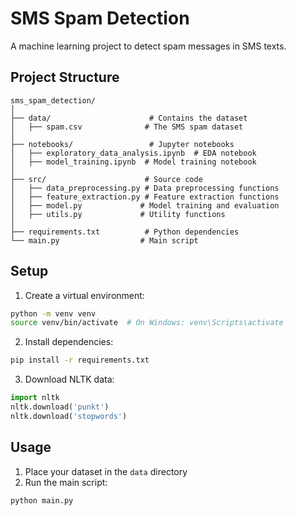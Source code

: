 # SMS Spam Detection

A machine learning project to detect spam messages in SMS texts.

## Project Structure

```
sms_spam_detection/
│
├── data/                      # Contains the dataset
│   ├── spam.csv              # The SMS spam dataset
│
├── notebooks/                 # Jupyter notebooks
│   ├── exploratory_data_analysis.ipynb  # EDA notebook
│   ├── model_training.ipynb  # Model training notebook
│
├── src/                      # Source code
│   ├── data_preprocessing.py # Data preprocessing functions
│   ├── feature_extraction.py # Feature extraction functions
│   ├── model.py             # Model training and evaluation
│   ├── utils.py             # Utility functions
│
├── requirements.txt          # Python dependencies
└── main.py                  # Main script
```

## Setup

1. Create a virtual environment:
```bash
python -m venv venv
source venv/bin/activate  # On Windows: venv\Scripts\activate
```

2. Install dependencies:
```bash
pip install -r requirements.txt
```

3. Download NLTK data:
```python
import nltk
nltk.download('punkt')
nltk.download('stopwords')
```

## Usage

1. Place your dataset in the `data` directory
2. Run the main script:
```bash
python main.py
```
